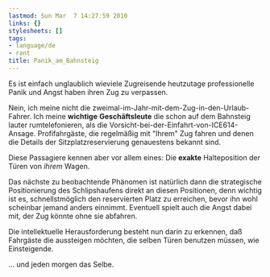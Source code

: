 ```yaml
---
lastmod: Sun Mar  7 14:27:59 2010
links: {}
stylesheets: []
tags:
- language/de
- rant
title: Panik_am_Bahnsteig
---
```

Es ist einfach unglaublich wieviele Zugreisende heutzutage professionelle Panik und Angst haben ihren Zug zu verpassen.

Nein, ich meine nicht die zweimal-im-Jahr-mit-dem-Zug-in-den-Urlaub-Fahrer. Ich meine **wichtige** **Geschäftsleute** die schon auf dem Bahnsteig lauter rumtelefonieren, als die Vorsicht-bei-der-Einfahrt-von-ICE614-Ansage. Profifahrgäste, die regelmäßig mit "Ihrem" Zug fahren und denen die Details der Sitzplatzreservierung genauestens bekannt sind.

Diese Passagiere kennen aber vor allem eines: Die **exakte** Halteposition der Türen von *ihrem* Wagen. 

Das nächste zu beobachtende Phänomen ist natürlich dann die strategische Positionierung des Schlipshaufens direkt an diesen Positionen, denn wichtig ist es, schnellstmöglich den reservierten Platz zu erreichen, bevor ihn wohl scheinbar jemand anders einnimmt. Eventuell spielt auch die Angst dabei mit, der Zug könnte ohne sie abfahren.

Die intellektuelle Herausforderung besteht nun darin zu erkennen, daß Fahrgäste die aussteigen möchten, die selben Türen benutzen müssen, wie Einsteigende.

... und jeden morgen das Selbe.


